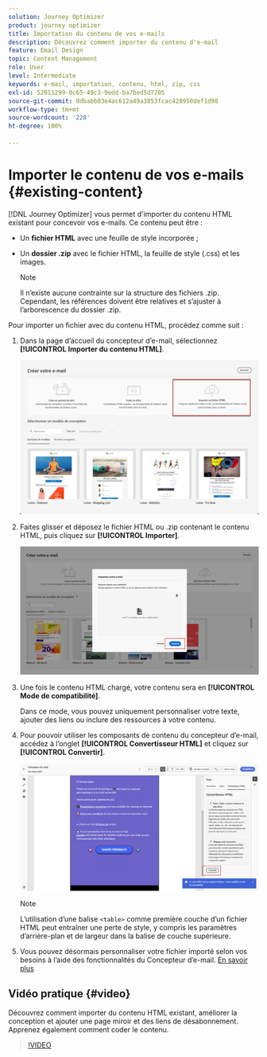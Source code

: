 ```yaml
---
solution: Journey Optimizer
product: journey optimizer
title: Importation du contenu de vos e-mails
description: Découvrez comment importer du contenu d'e-mail
feature: Email Design
topic: Content Management
role: User
level: Intermediate
keywords: e-mail, importation, contenu, html, zip, css
exl-id: 52011299-0c65-49c3-9edd-ba7bed5d7205
source-git-commit: ddbab603e4ac612a49a3853fcac428950def1d98
workflow-type: tm+mt
source-wordcount: '228'
ht-degree: 100%

---
```


# Importer le contenu de vos e-mails {#existing-content}

[!DNL Journey Optimizer] vous permet d&#39;importer du contenu HTML existant pour concevoir vos e-mails. Ce contenu peut être :

* Un **fichier HTML** avec une feuille de style incorporée ;
* Un **dossier .zip** avec le fichier HTML, la feuille de style (.css) et les images.

  >[!NOTE]
  >
  >Il n’existe aucune contrainte sur la structure des fichiers .zip. Cependant, les références doivent être relatives et s’ajuster à l’arborescence du dossier .zip.

<!--DOCAC-13676
>[!TIP]
>
>If you have image designs (JPEG or PNG) instead of HTML files, you can use the [Template Accelerator](image-to-html.md) to automatically convert them into editable HTML email templates using AI.-->

Pour importer un fichier avec du contenu HTML, procédez comme suit :

1. Dans la page d’accueil du concepteur d’e-mail, sélectionnez **[!UICONTROL Importer du contenu HTML]**.

   ![](assets/import-html_2.png)

1. Faites glisser et déposez le fichier HTML ou .zip contenant le contenu HTML, puis cliquez sur **[!UICONTROL Importer]**.

   ![](assets/html-imported_2.png)

1. Une fois le contenu HTML chargé, votre contenu sera en **[!UICONTROL Mode de compatibilité]**.

   Dans ce mode, vous pouvez uniquement personnaliser votre texte, ajouter des liens ou inclure des ressources à votre contenu.

1. Pour pouvoir utiliser les composants de contenu du concepteur d’e-mail, accédez à l’onglet **[!UICONTROL Convertisseur HTML]** et cliquez sur **[!UICONTROL Convertir]**.

   ![](assets/html-imported.png)

   >[!NOTE]
   >
   > L’utilisation d’une balise `<table>` comme première couche d’un fichier HTML peut entraîner une perte de style, y compris les paramètres d’arrière-plan et de largeur dans la balise de couche supérieure.

1. Vous pouvez désormais personnaliser votre fichier importé selon vos besoins à l’aide des fonctionnalités du Concepteur d’e-mail. [En savoir plus](content-from-scratch.md)

## Vidéo pratique {#video}

Découvrez comment importer du contenu HTML existant, améliorer la conception et ajouter une page miroir et des liens de désabonnement. Apprenez également comment coder le contenu.

>[!VIDEO](https://video.tv.adobe.com/v/334102?quality=12)
